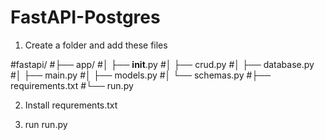 # FastAPI-Postgres

1. Create a folder and add these files

#fastapi/
#├── app/
#│   ├── __init__.py
#│   ├── crud.py
#│   ├── database.py
#│   ├── main.py
#│   ├── models.py
#│   └── schemas.py
#├── requirements.txt
#└── run.py

2. Install requrements.txt

3. run run.py
